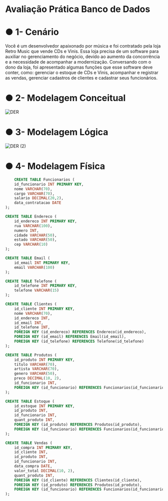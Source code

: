 # Avaliação Prática Banco de Dados

# ● 1- Cenário
  Você é um desenvolvedor apaixonado por música e foi contratado pela loja Retro Music que vende CDs e Vinis. Essa loja precisa de um software para auxiliar no gerenciamento do negócio, devido ao aumento da concorrência e a necessidade de acompanhar a modernização. Conversando com o dono da loja, foi apresentado algumas funções que esse software deve conter, como: gerenciar o estoque de CDs e Vinis, acompanhar e registrar as vendas, gerenciar cadastros de clientes e cadastrar seus funcionários. 


# ● 2- Modelagem Conceitual

![DER](https://github.com/herixcx/Avaliacao_Pratica_Banco_de_Dados/assets/162808394/475b319b-3dfb-4c60-9cf1-38dbdf691b17)


# ● 3- Modelagem Lógica

![DER (2)](https://github.com/herixcx/Avaliacao_Pratica_Banco_de_Dados/assets/162808394/3ea9c870-a794-4a5c-b9da-a34b4421019c)

# ● 4- Modelagem Física

```sql
    CREATE TABLE Funcionarios (
    id_funcionario INT PRIMARY KEY,
    nome VARCHAR(70),
    cargo VARCHAR(70),
    salario DECIMAL(20,2),
    data_contratacao DATE
);

CREATE TABLE Endereco (
    id_endereco INT PRIMARY KEY,
    rua VARCHAR(100),
    numero INT,
    cidade VARCHAR(50),
    estado VARCHAR(50),
    cep VARCHAR(10)
);

CREATE TABLE Email (
    id_email INT PRIMARY KEY,
    email VARCHAR(100)
);

CREATE TABLE Telefone (
    id_telefone INT PRIMARY KEY,
    telefone VARCHAR(15)
);

CREATE TABLE Clientes (
    id_cliente INT PRIMARY KEY,
    nome VARCHAR(70),
    id_endereco INT,
    id_email INT,
    id_telefone INT,
    FOREIGN KEY (id_endereco) REFERENCES Endereco(id_endereco),
    FOREIGN KEY (id_email) REFERENCES Email(id_email),
    FOREIGN KEY (id_telefone) REFERENCES Telefone(id_telefone)
);

CREATE TABLE Produtos (
    id_produto INT PRIMARY KEY,
    titulo VARCHAR(70),
    artista VARCHAR(70),
    genero VARCHAR(50),
    preco DECIMAL(10, 2),
    id_funcionario INT,
    FOREIGN KEY (id_funcionario) REFERENCES Funcionarios(id_funcionario)
);

CREATE TABLE Estoque (
    id_estoque INT PRIMARY KEY,
    id_produto INT,
    id_funcionario INT,
    quant_produto INT,
    FOREIGN KEY (id_produto) REFERENCES Produtos(id_produto),
    FOREIGN KEY (id_funcionario) REFERENCES Funcionarios(id_funcionario)
);

CREATE TABLE Vendas (
    id_compra INT PRIMARY KEY,
    id_cliente INT,
    id_produto INT,
    id_funcionario INT,
    data_compra DATE,
    valor_total DECIMAL(10, 2),
    quant_produto INT,
    FOREIGN KEY (id_cliente) REFERENCES Clientes(id_cliente),
    FOREIGN KEY (id_produto) REFERENCES Produtos(id_produto),
    FOREIGN KEY (id_funcionario) REFERENCES Funcionarios(id_funcionario)
);
```


